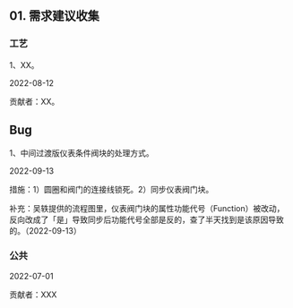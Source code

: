 ## 01. 需求建议收集

### 工艺

1、XX。

2022-08-12

贡献者：XX。

## Bug

1、中间过渡版仪表条件阀块的处理方式。

2022-09-13

措施：1）圆圈和阀门的连接线锁死。2）同步仪表阀门块。

补充：吴轶提供的流程图里，仪表阀门块的属性功能代号（Function）被改动，反向改成了「是」导致同步后功能代号全部是反的，查了半天找到是该原因导致的。（2022-09-13）

### 公共

2022-07-01

贡献者：XXX